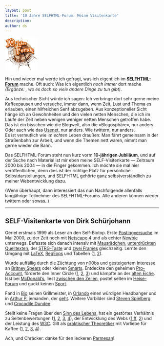 ```yaml
---
layout: post
title: '10 Jahre SELFHTML-Forum: Meine Visitenkarte'
description:
author: ds
---
```


<img style="outline: none;" src="/content/images/2015/02/selfhtml-10.gif" alt="10 Jahre SELFHTML-Forum">

Hin und wieder mal werde ich gefragt, was ich eigentlich im [**SELFHTML-Forum**](http://forum.de.selfhtml.org) mache. Oft auch: Was ich eigentlich *noch immer* dort mache *(Ergänze: , wo es doch so viele andere Dinge zu tun gibt)*.

Aus technischer Sicht würde ich sagen: Ich verbringe dort sehr gerne meine Kaffeepausen und versuche, immer dann, wenn Zeit, Lust und Thema es erlauben, einen hilfreichen Senf abzugeben. Aus konzeptioneller Sicht hänge ich an Gewohnheiten und den vielen netten Menschen, die ich im Laufe der Zeit neben wenigen weniger netten Menschen getroffen habe. Das ist ein bisschen wie die Blogwelt, also die »Blogosphäre«, nur anders. Oder auch wie das [Usenet](http://de.wikipedia.org/wiki/Usenet), nur anders. Wie twittern, nur anders.  
 Es ist vermutlich wie im *echten* Leben draußen: Man fährt gemeinsam in der Straßenbahn zur Arbeit, und wenn die Themen nett waren, nimmt man gerne wieder die Bahn.

Das SELFHTML-Forum steht nun kurz vorm **10-jährigen Jubiläum**, und auf der Suche nach Material ist mir eben meine SELF-Visitenkarte — Zeitraum 2000 bis 2004 — in die Finger gekommen. Ich möchte sie mal hier veröffentlichen, denn dies ist der richtige Platz für persönliche Selbstdarstellungen, und SELFHTML gehörte ganz selbstverständlich zu meiner Webentwicklung dazu.

(Wenn überhaupt, dann interessiert das nun Nachfolgende allenfalls langjährige Teilnehmer des SELFHTML-Forums. Alle anderen können wieder twittern oder sowas..)

---

## SELF-Visitenkarte von Dirk Schürjohann

Geriet erstmals 1999 als Leser an den Self-Biotop. Erste [Postingversuche](http://forum.de.selfhtml.org/archiv/2000/5/14826/#m75166) im Mai 2000, zu der Zeit noch mit [Netscape 4](http://forum.de.selfhtml.org/archiv/2000/6/16112/#m81544) und als echter [Newbie](http://forum.de.selfhtml.org/archiv/2000/6/15438/#m78258) unterwegs. Befasste sich danach intensiv mit [Mausrädchen](http://forum.de.selfhtml.org/archiv/2001/5/23829/#m124084), [unterdrückten Quelltexten](http://forum.de.selfhtml.org/archiv/2002/4/10269/#m56880), der [STRG-Taste](http://forum.de.selfhtml.org/archiv/2002/10/25768/#m141064) und [zwei Frames](http://forum.de.selfhtml.org/archiv/2003/3/40970/#m224757) gleichzeitig. Lernte den Umgang mit [LaTeX](http://forum.de.selfhtml.org/archiv/2002/8/19446/#m109166), [RegExps](http://forum.de.selfhtml.org/archiv/2003/9/56354/#m315042) und Tabellen ([1](http://forum.de.selfhtml.org/archiv/2003/1/36614/#m200865), [2](http://forum.de.selfhtml.org/archiv/2004/6/83245/#m486587)).

Wurde auffällig durch die Züchtung von [n00bs](http://forum.de.selfhtml.org/archiv/2002/1/3052/#m17624) und gesteigertem Interesse an [Britney Spears](http://community.de.selfhtml.org/foren/lounge/archiv/2002/3/t13/#m185) oder kleinen [Smarts](http://forum.de.selfhtml.org/archiv/2003/11/64095/#m365060). Entdeckte den geheimen [Pro-Account](http://forum.de.selfhtml.org/archiv/2002/10/25383/#m139278), förderte den Inner Circle ([1](http://forum.de.selfhtml.org/archiv/2003/6/50892/#m280003), [2](http://forum.de.selfhtml.org/archiv/2003/8/55040/#m307259), [3](http://forum.de.selfhtml.org/archiv/2003/10/59944/#m336990)) und kämpfte an der [alten Eiche](http://forum.de.selfhtml.org/archiv/2002/11/30245/#m163473). Isst bei [McDonald’s](http://forum.de.selfhtml.org/archiv/2003/1/34754/#m189589), liest [zwischen den Zeilen](http://forum.de.selfhtml.org/archiv/2002/4/9425/#m52103), postet selten im [Heise-Forum](http://forum.de.selfhtml.org/archiv/2002/5/12089/#m67017) und guckt keinen [Sport](http://forum.de.selfhtml.org/archiv/2003/6/50258/#m275308).

Fand in [Bio](http://forum.de.selfhtml.org/archiv/2002/3/6597/#m36898) seinen Grillmeister, in [Orlando](http://forum.de.selfhtml.org/archiv/2002/11/28709/#m155427) einen würdigen Headbanger und in [Arthur P.](http://forum.de.selfhtml.org/archiv/2001/6/25578/#m133433) jemanden, der [geht](http://forum.de.selfhtml.org/archiv/2003/5/46020/#m251699). Weitere Vorbilder sind [Steven Spielberg](http://forum.de.selfhtml.org/archiv/2002/5/11618/#m64403) und [Crocodile Dundee](http://forum.de.selfhtml.org/archiv/2002/4/10137/#m56455).

Stellt keine Fragen über den [Sinn des Lebens](http://forum.de.selfhtml.org/archiv/2002/6/13443/#m74627), hat ein gestörtes Verhältnis zu Seitenbewertungen ([1](http://forum.de.selfhtml.org/archiv/2002/9/22941/#m127408), [2](http://forum.de.selfhtml.org/archiv/2003/10/59825/#m336681), [3](http://forum.de.selfhtml.org/archiv/2003/10/61836/#m349051), [4](http://forum.de.selfhtml.org/archiv/2004/6/82406/#m480298)), der Entwicklung des Webs ([1 ff](http://forum.de.selfhtml.org/archiv/2003/2/39245/#m215283), [2](http://forum.de.selfhtml.org/archiv/2003/7/52806/#m291996)) und der Leistung des [W3C](http://forum.de.selfhtml.org/archiv/2003/3/40257/#m220633). Gilt als [praktischer Theoretiker](http://forum.de.selfhtml.org/archiv/2003/6/50153/#m274434) mit Vorliebe für Kaffee ([1](http://forum.de.selfhtml.org/archiv/2002/11/29434/#m159501), [2](http://forum.de.selfhtml.org/archiv/2003/12/65414/#m372419), [3](http://forum.de.selfhtml.org/archiv/2004/2/71092/#m409229), [4](http://forum.de.selfhtml.org/archiv/2004/6/82738/#m482807)).

Ach, und Chräcker: danke für den leckeren [Parmesan](http://forum.de.selfhtml.org/archiv/2003/10/61236/#m345429)!

